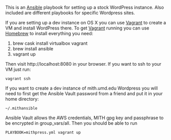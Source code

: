 This is an [Ansible] playbook for setting up a stock WordPress instance.
Also included are different playbooks for specific Wordpress sites.

If you are setting up a dev instance on OS X you can use [Vagrant] to 
create a VM and install WordPress there. To get [Vagrant] running you can
use [Homebrew] to install everything you need:

1. brew cask install virtualbox vagrant
2. brew install ansible
3. vagrant up

Then visit http://localhost:8080 in your browser. If you want to ssh to your
VM just run: 

    vagrant ssh

If you want to create a dev instance of mith.umd.edu Wordpress you will need 
to first get the Ansible Vault password from a friend and put it in your home 
directory:

    ~/.mithansible

Ansible Vault allows the AWS credentials, MITH gpg key and passphrase to be
encrypted in group_vars/all. Then you should be able to run 

    PLAYBOOK=mithpress.yml vagrant up

[Homebrew]: http://brew.sh/
[Vagrant]: https://www.vagrantup.com/
[Ansible]: http://www.ansible.com/
